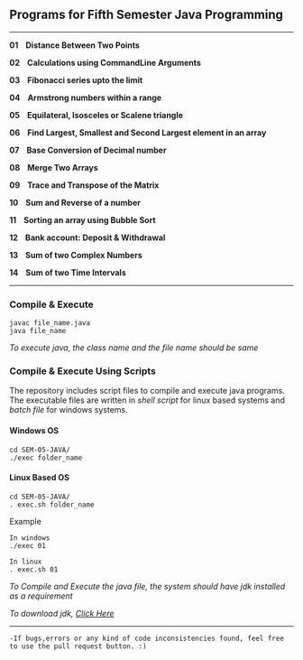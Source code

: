 ## Programs for Fifth Semester Java Programming

---

**01 &nbsp;&nbsp;			Distance Between Two Points**

**02 &nbsp;&nbsp;			Calculations using CommandLine Arguments**

**03 &nbsp;&nbsp;			Fibonacci series upto the limit**

**04 &nbsp;&nbsp;			Armstrong numbers within a range**

**05 &nbsp;&nbsp;			Equilateral, Isosceles or Scalene triangle**

**06 &nbsp;&nbsp;			Find Largest, Smallest and Second Largest element in an array**

**07 &nbsp;&nbsp;			Base Conversion of Decimal number**

**08 &nbsp;&nbsp;			Merge Two Arrays**

**09 &nbsp;&nbsp;			Trace and Transpose of the Matrix**

**10 &nbsp;&nbsp;			Sum and Reverse of a number**

**11 &nbsp;&nbsp;			Sorting an array using Bubble Sort**

**12 &nbsp;&nbsp;			Bank account: Deposit & Withdrawal**

**13 &nbsp;&nbsp;			Sum of two Complex Numbers**

**14 &nbsp;&nbsp;			Sum of two Time Intervals**

---

### Compile & Execute
```shell
javac file_name.java
java file_name
```
*To execute java, the class name and the file name should be same*


### Compile & Execute Using Scripts
The repository includes script files to compile and execute java programs. The executable files are written in *shell script* for linux based systems and *batch file* for windows systems.
#### Windows OS
```
cd SEM-05-JAVA/
./exec folder_name
```
#### Linux Based OS
```
cd SEM-05-JAVA/
. exec.sh folder_name
```

Example
```
In windows
./exec 01

In linux
. exec.sh 01
```


*To Compile and Execute the java file, the system should have jdk installed as a requirement*

*To download jdk, [Click Here](https://www.oracle.com/java/technologies/downloads/)*

---

	-If bugs,errors or any kind of code inconsistencies found, feel free to use the pull request button. :)
